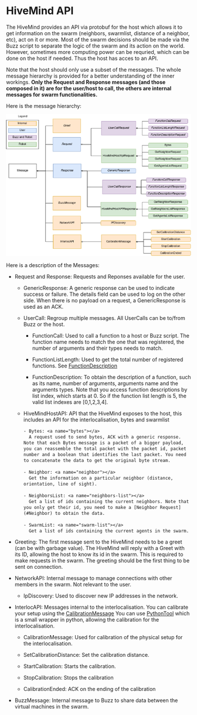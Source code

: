 # HiveMind API

The HiveMind provides an API via protobuf for the host which allows it to get information on the swarm (neighbors, swarmlist, distance of a neighbor, etc), act on it or more. Most of the swarm decisions should be made via the Buzz script to separate the logic of the swarm and its action on the world. However, sometimes more computing power can be requried, which can be done on the host if needed. Thus the host has acces to an API.

Note that the host should only use a subset of the messages. The whole message hierarchy is provided for a better understanding of the inner workings. **Only the Request and Response messages (and those composed in it) are for the user/host to call, the others are internal messages for swarm functionalities.**

Here is the message hierarchy:

![Message hierarchy](img/message-hierarchy.png)

Here is a description of the Messages:

- Request and Response: <a name="request"></a>
  Requests and Reponses available for the user.

    - GenericResponse: <a name="gen-request"></a>
      A generic response can be used to indicate success or failure. The details field can be used to log on the other side. When there is no payload on a request, a GenericResponse is used as an ACK.

    - UserCall: <a name="user-call"></a>
      Regroup multiple messages. All UserCalls can be to/from Buzz or the host.

        - FunctionCall: <a name="function-call"></a>
          Used to call a function to a host or Buzz script. The function name needs to match the one that was registered, the number of arguments and their types needs to match. 

        - FunctionListLength: <a name="function-list-length"></a>
          Used to get the total number of registered functions. See [FunctionDescription](#FunctionDescription)

        - FunctionDescription: <a name="function-description"></a>
          To obtain the description of a function, such as its name, number of arguments, arguments name and the arguments types. Note that you access function descriptions by list index, which starts at 0. So if the function list length is 5, the valid list indexes are [0,1,2,3,4].

    - HiveMindHostAPI: <a name="hivemind-host"></a>
      API that the HiveMind exposes to the host, this includes an API for the interlocalisation, bytes and swarmlist

          - Bytes: <a name="bytes"></a>
            A request used to send bytes, ACK with a generic response. Note that each Bytes message is a packet of a bigger payload, you can reassemble the total packet with the packet id, packet number and a boolean that identifies the last packet. You need to concatenate the data to get the original byte stream.

          - Neighbor: <a name="neighbor"></a>
            Get the information on a particular neighbor (distance, orientation, line of sight).

          - NeighborsList: <a name="neighbors-list"></a>
            Get a list of ids containing the current neighbors. Note that you only get their id, you need to make a [Neighbor Request](#Neighbor) to obtain the data.

          - SwarmList: <a name="swarm-list"></a>
            Get a list of ids containing the current agents in the swarm.

- Greeting: <a name="greeting"></a>
  The first message sent to the HiveMind needs to be a greet (can be with garbage value). The HiveMind will reply with a Greet with its ID, allowing the host to know its id in the swarm. This is required to make requests in the swarm. The greeting should be the first thing to be sent on connection.

- NetworkAPI: <a name="network-api"></a>
  Internal message to manage connections with other members in the swarm. Not relevant to the user.

    - IpDiscovery: <a name="ip-discovery"></a>
      Used to discover new IP addresses in the network.

- InterlocAPI: <a name="interloc-api"></a>
  Messages internal to the interlocalisation. You can calibrate your setup using the [CalibrationMessage](#CalibrationMessage) You can use [PythonTool](https://github.com/SwarmUS/PythonTool/tree/master) which is a small wrapper in python, allowing the calibration for the interlocalisation.

    - CalibrationMessage: <a name="calibration"></a>
      Used for calibration of the physical setup for the interlocalisation.

    - SetCalibrationDistance: <a name="calib-distance"></a>
      Set the calibration distance.

    - StartCalibration: <a name="start-calib"></a>
      Starts the calibration.

    - StopCalibration: <a name="stop-calib"></a>
      Stops the calibration

    - CalibrationEnded: <a name="calib-ended"></a>
      ACK on the ending of the calibration

- BuzzMessage: <a name="buzz-msg"></a>
  Internal message to Buzz to share data between the virtual machines in the swarm.